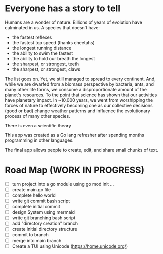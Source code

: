 # Everyone has a story to tell
Humans are a wonder of nature. Billions of years of evolution have culminated in us. A species that doesn't have: 
- the fastest reflexes
- the fastest top speed (thanks cheetahs)
- the longest running distance
- the ability to swim the fastest
- the ability to hold our breath the longest
- the sharpest, or strongest, teeth
- the sharpest, or strongest, claws

The list goes on. Yet, we still managed to spread to every continent. And, while we are dwarfed from a biomass 
perspective by bacteria, ants, and many other life forms, we consume a disproportionate amount of the planet's 
resources. To the point that science has shown that our activities have planetary impact. In ~10,000 years, we went 
from worshipping the forces of nature to effectively becoming one as our collective decisions (good or bad) change 
weather patterns and influence the evolutionary process of many other species.

There is even a scientific theory.


This app was created as a Go lang refresher after spending months programming in other languages.

The final app allows people to create, edit, and share small chunks of text.

# Road Map (WORK IN PROGRESS)
- [ ] turn project into a go module using go mod init ...
- [ ] create main.go file
- [ ] complete hello world
- [ ] write git commit bash script
- [ ] complete initial commit
- [ ] design System using mermaid
- [ ] write git branching bash script
- [ ] add "directory creation" branch
- [ ] create initial directory structure
- [ ] commit to branch
- [ ] merge into main branch
- [ ] Create a TUI using Unicode (https://home.unicode.org/)
